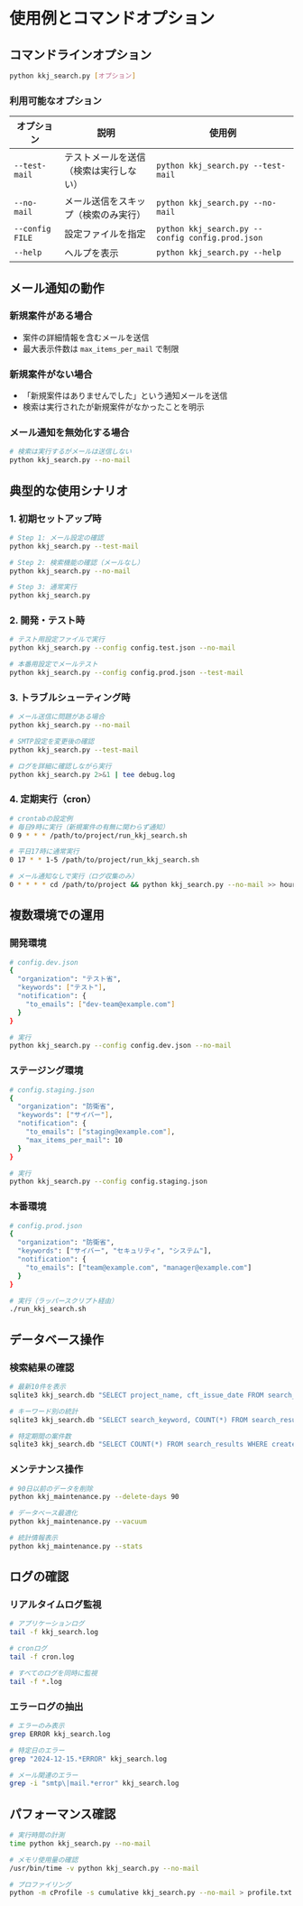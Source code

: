 # 使用例とコマンドオプション

## コマンドラインオプション

```bash
python kkj_search.py [オプション]
```

### 利用可能なオプション

| オプション | 説明 | 使用例 |
|----------|------|--------|
| `--test-mail` | テストメールを送信（検索は実行しない） | `python kkj_search.py --test-mail` |
| `--no-mail` | メール送信をスキップ（検索のみ実行） | `python kkj_search.py --no-mail` |
| `--config FILE` | 設定ファイルを指定 | `python kkj_search.py --config config.prod.json` |
| `--help` | ヘルプを表示 | `python kkj_search.py --help` |

## メール通知の動作

### 新規案件がある場合
- 案件の詳細情報を含むメールを送信
- 最大表示件数は `max_items_per_mail` で制限

### 新規案件がない場合
- 「新規案件はありませんでした」という通知メールを送信
- 検索は実行されたが新規案件がなかったことを明示

### メール通知を無効化する場合
```bash
# 検索は実行するがメールは送信しない
python kkj_search.py --no-mail
```

## 典型的な使用シナリオ

### 1. 初期セットアップ時

```bash
# Step 1: メール設定の確認
python kkj_search.py --test-mail

# Step 2: 検索機能の確認（メールなし）
python kkj_search.py --no-mail

# Step 3: 通常実行
python kkj_search.py
```

### 2. 開発・テスト時

```bash
# テスト用設定ファイルで実行
python kkj_search.py --config config.test.json --no-mail

# 本番用設定でメールテスト
python kkj_search.py --config config.prod.json --test-mail
```

### 3. トラブルシューティング時

```bash
# メール送信に問題がある場合
python kkj_search.py --no-mail

# SMTP設定を変更後の確認
python kkj_search.py --test-mail

# ログを詳細に確認しながら実行
python kkj_search.py 2>&1 | tee debug.log
```

### 4. 定期実行（cron）

```bash
# crontabの設定例
# 毎日9時に実行（新規案件の有無に関わらず通知）
0 9 * * * /path/to/project/run_kkj_search.sh

# 平日17時に通常実行
0 17 * * 1-5 /path/to/project/run_kkj_search.sh

# メール通知なしで実行（ログ収集のみ）
0 * * * * cd /path/to/project && python kkj_search.py --no-mail >> hourly.log 2>&1
```

## 複数環境での運用

### 開発環境

```bash
# config.dev.json
{
  "organization": "テスト省",
  "keywords": ["テスト"],
  "notification": {
    "to_emails": ["dev-team@example.com"]
  }
}

# 実行
python kkj_search.py --config config.dev.json --no-mail
```

### ステージング環境

```bash
# config.staging.json
{
  "organization": "防衛省",
  "keywords": ["サイバー"],
  "notification": {
    "to_emails": ["staging@example.com"],
    "max_items_per_mail": 10
  }
}

# 実行
python kkj_search.py --config config.staging.json
```

### 本番環境

```bash
# config.prod.json
{
  "organization": "防衛省",
  "keywords": ["サイバー", "セキュリティ", "システム"],
  "notification": {
    "to_emails": ["team@example.com", "manager@example.com"]
  }
}

# 実行（ラッパースクリプト経由）
./run_kkj_search.sh
```

## データベース操作

### 検索結果の確認

```bash
# 最新10件を表示
sqlite3 kkj_search.db "SELECT project_name, cft_issue_date FROM search_results ORDER BY created_at DESC LIMIT 10;"

# キーワード別の統計
sqlite3 kkj_search.db "SELECT search_keyword, COUNT(*) FROM search_results GROUP BY search_keyword;"

# 特定期間の案件数
sqlite3 kkj_search.db "SELECT COUNT(*) FROM search_results WHERE created_at >= date('now', '-7 days');"
```

### メンテナンス操作

```bash
# 90日以前のデータを削除
python kkj_maintenance.py --delete-days 90

# データベース最適化
python kkj_maintenance.py --vacuum

# 統計情報表示
python kkj_maintenance.py --stats
```

## ログの確認

### リアルタイムログ監視

```bash
# アプリケーションログ
tail -f kkj_search.log

# cronログ
tail -f cron.log

# すべてのログを同時に監視
tail -f *.log
```

### エラーログの抽出

```bash
# エラーのみ表示
grep ERROR kkj_search.log

# 特定日のエラー
grep "2024-12-15.*ERROR" kkj_search.log

# メール関連のエラー
grep -i "smtp\|mail.*error" kkj_search.log
```

## パフォーマンス確認

```bash
# 実行時間の計測
time python kkj_search.py --no-mail

# メモリ使用量の確認
/usr/bin/time -v python kkj_search.py --no-mail

# プロファイリング
python -m cProfile -s cumulative kkj_search.py --no-mail > profile.txt
```